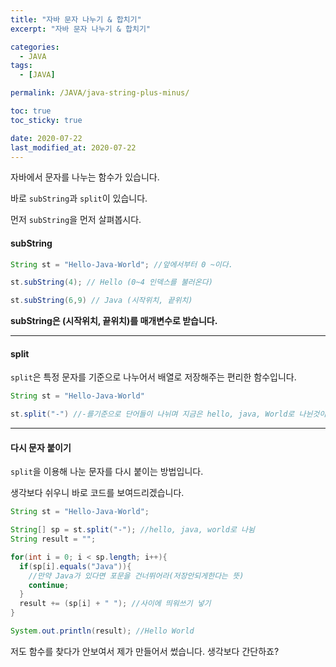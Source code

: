 ```yaml
---
title: "자바 문자 나누기 & 합치기"
excerpt: "자바 문자 나누기 & 합치기"

categories:
  - JAVA
tags:
  - [JAVA]

permalink: /JAVA/java-string-plus-minus/

toc: true
toc_sticky: true

date: 2020-07-22
last_modified_at: 2020-07-22
---
```


자바에서 문자를 나누는 함수가 있습니다.

바로 `subString`과 `split`이 있습니다.

먼저 `subString`을 먼저 살펴봅시다.

<h4>subString</h4>

```java
String st = "Hello-Java-World"; //앞에서부터 0 ~이다.

st.subString(4); // Hello (0~4 인덱스를 불러온다)

st.subString(6,9) // Java (시작위치, 끝위치)
```

**subString은 (시작위치, 끝위치)를 매개변수로 받습니다.**

<hr>

<h4>split</h4>

`split`은 특정 문자를 기준으로 나누어서 배열로 저장해주는 편리한 함수입니다.

```java
String st = "Hello-Java-World"

st.split("-") //-를기준으로 단어들이 나뉘며 지금은 hello, java, World로 나뉜것이다.
```

<hr>

<h4>다시 문자 붙이기</h4>

`split`을 이용해 나눈 문자를 다시 붙이는 방법입니다.

생각보다 쉬우니 바로 코드를 보여드리겠습니다.

```java
String st = "Hello-Java-World";

String[] sp = st.split("-"); //hello, java, world로 나뉨
String result = "";

for(int i = 0; i < sp.length; i++){
  if(sp[i].equals("Java")){
    //만약 Java가 있다면 포문을 건너뛰어라(저장안되게한다는 뜻)
    continue;
  }
  result += (sp[i] + " "); //사이에 띄워쓰기 넣기
}

System.out.println(result); //Hello World
```

저도 함수를 찾다가 안보여서 제가 만들어서 썼습니다.
생각보다 간단하죠?
